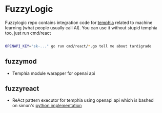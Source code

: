 # FuzzyLogic

Fuzzylogic repo contains integration code for [temphia](http://github.com/temphia/temphia) related to machine learning (what people usually call AI). You can use it without stupid temphia too, just run cmd/react 

```bash

OPENAPI_KEY="sk-..." go run cmd/react/*.go tell me about tardigrade

```


## fuzzymod

- Temphia module warapper for openai api

## fuzzyreact

- ReAct pattern executor for temphia using openapi api which is bashed on simon's [python implementation](https://til.simonwillison.net/llms/python-react-pattern)
